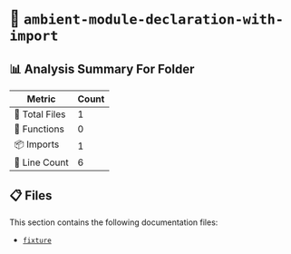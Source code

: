 # 📁 `ambient-module-declaration-with-import`

## 📊 Analysis Summary For Folder

| Metric | Count |
|--------|-------|
| 📁 Total Files | 1 |
| 🔧 Functions | 0 |
| 📦 Imports | 1 |
| 🔢 Line Count | 6 |


## 📋 Files

This section contains the following documentation files:

- [`fixture`](./fixture.md)